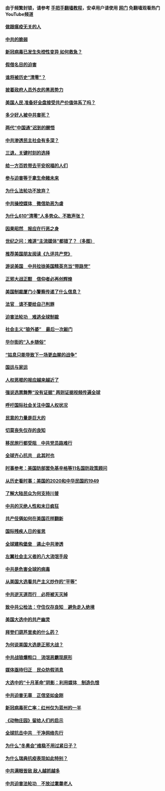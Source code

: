 #### 由于频繁封锁，请参考 [手把手翻墙教程](https://github.com/gfw-breaker/guides/wiki/)，安卓用户请使用 [网门](https://github.com/gfw-breaker/nogfw/blob/master/dl.md?t=01070200) 免翻墙观看热门YouTube频道 

#### [做跟瘟疫无关的人](../pages/251/418171.md?t=01070200) 

#### [中共的脆弱](../pages/251/418196.md?t=01070200) 

#### [新冠病毒已发生失控性变异 如何救急？](../pages/251/418032.md?t=01070200) 

#### [假借名目的迫害](../pages/251/418055.md?t=01070200) 

#### [谁将被历史“清零”？](../pages/251/417485.md?t=01070200) 

#### [披着政府人员外衣的黑恶势力](../pages/251/417442.md?t=01070200) 

#### [美国人民 准备好全盘接受共产价值体系了吗？](../pages/251/417491.md?t=01070200) 

#### [多少好人被中共害死？](../pages/251/417144.md?t=01070200) 

#### [两代“中国通”迟到的醒悟](../pages/251/417064.md?t=01070200) 

#### [中共渗透民主社会有多深？](../pages/251/417063.md?t=01070200) 

#### [三退，关键时刻的选择](../pages/251/416969.md?t=01070200) 

#### [给一方百姓带去平安祝福的人们](../pages/251/416941.md?t=01070200) 

#### [参与迫害等于拿生命赌未来](../pages/251/416856.md?t=01070200) 

#### [为什么法轮功不放弃？](../pages/251/416864.md?t=01070200) 

#### [中共操控媒体　微信助恶为虐](../pages/251/416724.md?t=01070200) 

#### [为什么610“清零”人多势众、不敢声张？](../pages/251/416632.md?t=01070200) 

#### [因果昭然　报应在行恶之身](../pages/251/416582.md?t=01070200) 

#### [世纪之问：难道“主流媒体”都错了？（多图）](../pages/251/416571.md?t=01070200) 

#### [推荐美国朋友阅读《九评共产党》](../pages/251/416510.md?t=01070200) 

#### [游说美国　中共拉拢美国精英充当“带路党”](../pages/251/416529.md?t=01070200) 

#### [正邪大战正酣　信仰者必再创辉煌](../pages/251/416433.md?t=01070200) 

#### [美国制裁厦门小警察传递了什么信息？](../pages/251/416432.md?t=01070200) 

#### [法官　请不要给自己判罪](../pages/251/416379.md?t=01070200) 

#### [迫害法轮功　难逃全球制裁](../pages/251/416380.md?t=01070200) 

#### [社会主义“狼外婆”　最后一次敲门](../pages/251/416394.md?t=01070200) 

#### [华尔街的“入乡随俗”](../pages/251/416395.md?t=01070200) 

#### [“姑息只能导致下一场更血腥的战争”](../pages/251/416223.md?t=01070200) 

#### [国运与家运](../pages/251/416224.md?t=01070200) 

#### [人权恶棍的报应越来越近了](../pages/251/416276.md?t=01070200) 

#### [强说选票舞弊“没有证据” 两则证据视频传遍全球](../pages/251/416227.md?t=01070200) 

#### [呼吁国际社会关注中国人权状况](../pages/251/416135.md?t=01070200) 

#### [民意的力量是巨大的](../pages/251/416222.md?t=01070200) 

#### [切莫丧失仅存的良知](../pages/251/416134.md?t=01070200) 

#### [移民旅行都受阻　中共党员路难行](../pages/251/416033.md?t=01070200) 

#### [全球齐心抗共　此其时也](../pages/251/415989.md?t=01070200) 

#### [时事参考：美国防部罢免基辛格等11名国防政策顾问](../pages/251/415970.md?t=01070200) 

#### [从历史看时事：美国的2020和中华民国的1949](../pages/251/415949.md?t=01070200) 

#### [了解大陆民众为何支持川普](../pages/251/415950.md?t=01070200) 

#### [中共的灭绝人性和末日疯狂](../pages/251/415944.md?t=01070200) 

#### [共产伎俩如何在美国花样翻新](../pages/251/415908.md?t=01070200) 

#### [国际残疾人日的省思](../pages/251/415849.md?t=01070200) 

#### [全球建构堡垒　遏止中共渗透](../pages/251/415850.md?t=01070200) 

#### [左翼社会主义者的八大流氓手段](../pages/251/415802.md?t=01070200) 

#### [中共是危害全球的病毒](../pages/251/415569.md?t=01070200) 

#### [从美国大选看共产主义炒作的“平等”](../pages/251/415654.md?t=01070200) 

#### [中共逆天道而行　必将被天灭掉](../pages/251/415626.md?t=01070200) 

#### [致中共公检法：守住仅存良知　避免走入绝境](../pages/251/415627.md?t=01070200) 

#### [美国大选中的共产幽灵](../pages/251/415618.md?t=01070200) 

#### [拜登们葫芦里卖的什么药？](../pages/251/415531.md?t=01070200) 

#### [为何说美国大选是正邪大战？](../pages/251/415530.md?t=01070200) 

#### [中共战狼爆粗口　流氓恶霸现原形](../pages/251/415426.md?t=01070200) 

#### [媒体亟待归正　民众防假消息](../pages/251/415402.md?t=01070200) 

#### [大选中的“十月革命”阴影：利用媒体　制造仇恨](../pages/251/415334.md?t=01070200) 

#### [中共迫害无辜　正信坚如金刚](../pages/251/415307.md?t=01070200) 

#### [新冠病毒死亡率：红州仅为蓝州的一半](../pages/251/415164.md?t=01070200) 

#### [《动物庄园》留给人们的启示](../pages/251/415178.md?t=01070200) 

#### [全球抗击中共　干净网络先行](../pages/251/415096.md?t=01070200) 

#### [为什么“冬奥会”维稳不用过紧日子？](../pages/251/414949.md?t=01070200) 

#### [为什么瑞典抗疫表现如此特别？](../pages/251/414950.md?t=01070200) 

#### [中共满眼皆敌 敌人越抓越多](../pages/251/415053.md?t=01070200) 

#### [中共迫害法轮功　不放过耄耋老人](../pages/251/414994.md?t=01070200) 

